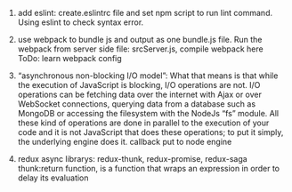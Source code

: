 1.  add eslint: create.eslintrc file and set npm script to run lint command. Using eslint to check syntax error.
2.  use webpack to bundle js and output as one bundle.js file. Run the webpack from server side file: srcServer.js, compile webpack here
    ToDo: learn webpack config

3.  “asynchronous non-blocking I/O model”: What that means is that while the execution of JavaScript is blocking, I/O operations are not. I/O operations can be fetching data over the internet with Ajax or over WebSocket connections, querying data from a database such as MongoDB or accessing the filesystem with the NodeJs “fs” module. All these kind of operations are done in parallel to the execution of your code and it is not JavaScript that does these operations; to put it simply, the underlying engine does it. callback put to node engine

4.  redux async librarys: redux-thunk, redux-promise, redux-saga
    thunk:return function, is a function that wraps an expression in order to delay its evaluation
